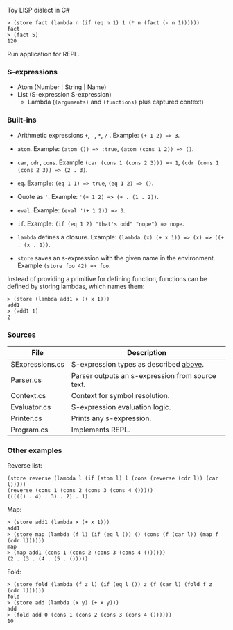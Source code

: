 Toy LISP dialect in C#

```
> (store fact (lambda n (if (eq n 1) 1 (* n (fact (- n 1))))))
fact
> (fact 5)
120
```

Run application for REPL.

### S-expressions
* Atom (Number | String | Name)
* List (S-expression S-expression)
  * Lambda (``(arguments)`` and ``(functions)`` plus captured context)

### Built-ins
* Arithmetic expressions ``+``, ``-``, ``*``, ``/`` .
  Example: ``(+ 1 2) => 3``.
  
* ``atom``. Example: ``(atom ()) => :true``, ``(atom (cons 1 2)) => ()``.
* ``car``, ``cdr``, ``cons``. Example ``(car (cons 1 (cons 2 3))) => 1``, ``(cdr (cons 1 (cons 2 3)) => (2 . 3)``.
* ``eq``. Example: ``(eq 1 1) => true``, ``(eq 1 2) => ()``.
* Quote as ``'``. Example: ``'(+ 1 2) => (+ . (1 . 2))``.
* ``eval``. Example: ``(eval '(+ 1 2)) => 3``.
* ``if``. Example: ``(if (eq 1 2) "that's odd" "nope") => nope``.
* ``lambda`` defines a closure. Example: ``(lambda (x) (+ x 1)) => (x) => ((+ . (x . 1))``.
* ``store`` saves an s-expression with the given name in the environment. Example ``(store foo 42) => foo``.

Instead of providing a primitive for defining function, functions can be defined by storing lambdas, which names them:

```
> (store (lambda add1 x (+ x 1)))
add1
> (add1 1)
2
```

### Sources

| File | Description |
|-----------------|------------------|
| SExpressions.cs | S-expression types as described [above](#s-expressions). |
| Parser.cs       | Parser outputs an s-expression from source text. |
| Context.cs      | Context for symbol resolution. |
| Evaluator.cs    | S-expression evaluation logic. |
| Printer.cs      | Prints any s-expression. |
| Program.cs      | Implements REPL. |

### Other examples

Reverse list:
```
(store reverse (lambda l (if (atom l) l (cons (reverse (cdr l)) (car l)))))
(reverse (cons 1 (cons 2 (cons 3 (cons 4 ()))))
((((() . 4) . 3) . 2) . 1)
```

Map:
```
> (store add1 (lambda x (+ x 1)))
add1
> (store map (lambda (f l) (if (eq l ()) () (cons (f (car l)) (map f (cdr l))))))
map
> (map add1 (cons 1 (cons 2 (cons 3 (cons 4 ())))))
(2 . (3 . (4 . (5 . ()))))
```

Fold:
```
> (store fold (lambda (f z l) (if (eq l ()) z (f (car l) (fold f z (cdr l))))))
fold
> (store add (lambda (x y) (+ x y)))
add
> (fold add 0 (cons 1 (cons 2 (cons 3 (cons 4 ())))))
10
```
